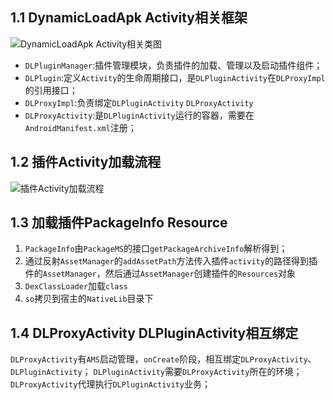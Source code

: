 ## 1.1 DynamicLoadApk Activity相关框架


![DynamicLoadApk Activity相关类图](http://upload-images.jianshu.io/upload_images/74811-ea2f83f74dd2be56.jpg?imageMogr2/auto-orient/strip%7CimageView2/2/w/1240)


- `DLPluginManager`:插件管理模块，负责插件的加载、管理以及启动插件组件；
- `DLPlugin`:定义`Activity`的生命周期接口，是`DLPluginActivity`在`DLProxyImpl`的引用接口；
- `DLProxyImpl`:负责绑定`DLPluginActivity` `DLProxyActivity`
- `DLProxyActivity`:是`DLPluginActivity`运行的容器，需要在`AndroidManifest.xml`注册；

## 1.2  插件Activity加载流程
![插件Activity加载流程](http://upload-images.jianshu.io/upload_images/74811-5fcd9c9379af3732.jpg?imageMogr2/auto-orient/strip%7CimageView2/2/w/1240)

## 1.3 加载插件PackageInfo Resource
1. `PackageInfo`由`PackageMS`的接口`getPackageArchiveInfo`解析得到；
2. 通过反射`AssetManager`的`addAssetPath`方法传入插件`activity`的路径得到插件的`AssetManager`，然后通过`AssetManager`创建插件的`Resources`对象
3. `DexClassLoader`加载`class`
4. `so`拷贝到宿主的`NativeLib`目录下

## 1.4 DLProxyActivity DLPluginActivity相互绑定
`DLProxyActivity`有`AMS`启动管理，`onCreate`阶段，相互绑定`DLProxyActivity`、`DLPluginActivity`；
`DLPluginActivity`需要`DLProxyActivity`所在的环境；
`DLProxyActivity`代理执行`DLPluginActivity`业务；
